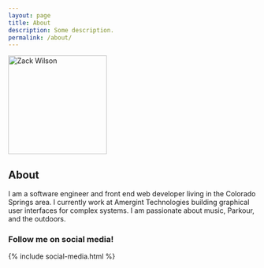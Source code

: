 ```yaml
---
layout: page
title: About
description: Some description.
permalink: /about/
---
```


<img itemprop="image" style="width: 200px;" class="img-rounded" src="{{site.author_image}}" alt="Zack Wilson">

## About

I am a software engineer and front end web developer living in the Colorado Springs area. I currently work at Amergint Technologies building graphical user interfaces for complex systems. I am passionate about music, Parkour, and the outdoors.

### Follow me on social media!
<div class="social-media-parent">
	{% include social-media.html %}
</div>